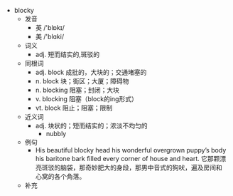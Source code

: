 - blocky
  - 发音
    - 英 /'blɒkɪ/
    - 美 /'blɑki/
  - 词义
    - adj. 短而结实的,斑驳的
  - 同根词
    - adj. block 成批的，大块的；交通堵塞的
    - n. block 块；街区；大厦；障碍物
    - n. blocking 阻塞；封闭；大块
    - v. blocking 阻塞（block的ing形式）
    - vt. block 阻止；阻塞；限制
  - 近义词
    - adj. 块状的；短而结实的；浓淡不均匀的
      - nubbly
  - 例句
    - His beautiful blocky head his wonderful overgrown puppy’s body his baritone bark filled every corner of house and heart. 它那颗漂亮斑驳的脑袋，那奇妙肥大的身段，那男中音式的狗吠，遍及房间和心窝的各个角落。
  - 补充